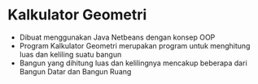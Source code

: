 # Kalkulator Geometri

- Dibuat menggunakan Java Netbeans dengan konsep OOP
- Program Kalkulator Geometri merupakan program untuk menghitung luas dan keliling suatu bangun
- Bangun yang dihitung luas dan kelilingnya mencakup beberapa dari Bangun Datar dan Bangun Ruang
